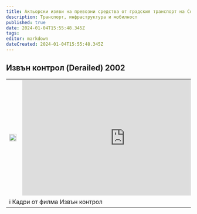 ```yaml
---
title: Актьорски изяви на превозни средства от градския транспорт на София
description: Транспорт, инфраструктура и мобилност
published: true
date: 2024-01-04T15:55:48.345Z
tags: 
editor: markdown
dateCreated: 2024-01-04T15:55:48.345Z
---
```



## Извън контрол (Derailed) 2002
<!--следващ пост--> 
<div class="table-responsive"><table style="width:100%"><tr>
<td><img src="https://drive.google.com/uc?id=1HODaAUqqxFQOjCWzaZPYVuvsTEYXavts" width="100%"></td>
<td><center><iframe width="560" height="315" src="https://www.youtube.com/embed/xyuFS6HBY3s" title="YouTube video player" frameborder="0" allow="accelerometer; autoplay; clipboard-write; encrypted-media; gyroscope; picture-in-picture; web-share" allowfullscreen></iframe></center></td></tr>
  <td colspan=2 >ℹ️ Кадри от филма Извън контрол</td></table></div>
  
  
 
  
  
